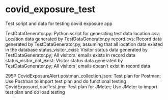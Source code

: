 # covid_exposure_test
Test script and data for testing covid exposure app

TestDataGenerator.py: Python script for generating test data
location.csv: Location data generated by TestDataGenerator.py
record.cvs: Record data generated by TestDataGenerator.py, assuming that all location data existed in the database 
status_visitor_exist: Visitor status data generated by TestDataGenerator.py; All visitors' emails exists in record data
status_visitor_not_exist: Visitor status data generated by TestDataGenerator.py; All visitors' emails doesn't exist in record data

295P CovidExposureAlert.postman_collection.json: Test plan for Postman; Use Postman to import test plan and do functional testing
CovidExposureLoadTest.jmx: Test plan for JMeter; Use JMeter to import test plan and do load testing